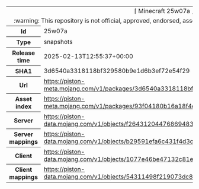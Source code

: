 <html><table>
<tr><td colspan="2" align="center"><img width="0" height="0"><br/>⌈ Minecraft 25w07a ⌋<br/><img width="0" height="0"></td></tr>
<tr><td colspan="2" align="center"><img width="0" height="0"><br/>
:warning: This repository is not official, approved, endorsed, associated or connected with Mojang :warning:
<br/><img width="0" height="0"></td></tr>
<tr><th>Id</th><td>25w07a</td></tr>
<tr><th>Type</th><td>snapshots</td></tr>
<tr><th>Release time</th><td>2025-02-13T12:55:37+00:00</td></tr>
<tr><th>SHA1</th><td>3d6540a3318118bf329580b9e1d6b3ef72e54f29</td></tr>
<tr><th>Url</th><td><a href="https://piston-meta.mojang.com/v1/packages/3d6540a3318118bf329580b9e1d6b3ef72e54f29/25w07a.json">https://piston-meta.mojang.com/v1/packages/3d6540a3318118bf329580b9e1d6b3ef72e54f29/25w07a.json</a></td></tr>
<tr><th>Asset index</th><td><a href="https://piston-meta.mojang.com/v1/packages/93f04180b16a18f4e1851d29b45e7a00ad0ba437/23.json">https://piston-meta.mojang.com/v1/packages/93f04180b16a18f4e1851d29b45e7a00ad0ba437/23.json</a></td></tr>
<tr><th>Server</th><td><a href="https://piston-data.mojang.com/v1/objects/f264312044768694831ad285fdde1d55e2f16c92/server.jar">https://piston-data.mojang.com/v1/objects/f264312044768694831ad285fdde1d55e2f16c92/server.jar</a></td></tr>
<tr><th>Server mappings</th><td><a href="https://piston-data.mojang.com/v1/objects/b29591efa6c431f4d3c7c4926359fedff2b88b0c/server.txt">https://piston-data.mojang.com/v1/objects/b29591efa6c431f4d3c7c4926359fedff2b88b0c/server.txt</a></td></tr>
<tr><th>Client</th><td><a href="https://piston-data.mojang.com/v1/objects/1077e46be47132c81e235d925c6f90881f319a0f/client.jar">https://piston-data.mojang.com/v1/objects/1077e46be47132c81e235d925c6f90881f319a0f/client.jar</a></td></tr>
<tr><th>Client mappings</th><td><a href="https://piston-data.mojang.com/v1/objects/54311498f219073dc8760b98ad4b5b7fef402855/client.txt">https://piston-data.mojang.com/v1/objects/54311498f219073dc8760b98ad4b5b7fef402855/client.txt</a></td></tr>
</table></html>
